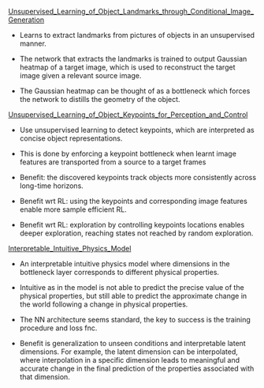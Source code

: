 [Unsupervised_Learning_of_Object_Landmarks_through_Conditional_Image_Generation](Unsupervised_Learning_of_Object_Landmarks_through_Conditional_Image_Generation.pdf)

- Learns to extract landmarks from pictures of objects in an unsupervised manner.

- The network that extracts the landmarks is trained to output Gaussian heatmap
of a target image, which
is used to reconstruct the target image given a relevant source image.

- The Gaussian heatmap can be thought of as a bottleneck which forces the network
to distills the geometry of the object.

[Unsupervised_Learning_of_Object_Keypoints_for_Perception_and_Control](Unsupervised_Learning_of_Object_Keypoints_for_Perception_and_Control.pdf)

- Use unsupervised learning to detect keypoints, which are interpreted as concise object representations.

- This is done by enforcing a keypoint bottleneck when learnt image features are transported from a source to a target frames

- Benefit: the discovered keypoints track objects more consistently across long-time horizons.

- Benefit wrt RL: using the keypoints and corresponding image features enable more sample efficient RL.

- Benefit wrt RL: exploration by controlling keypoints locations enables deeper exploration, reaching states not reached by random exploration.

[Interpretable_Intuitive_Physics_Model](Interpretable_Intuitive_Physics_Model.pdf)

- An interpretable intuitive physics model where dimensions in the bottleneck layer corresponds to different physical properties.

- Intuitive as in the model is not able to predict the precise value of the physical properties, but still able to predict the approximate change in the world following a change in physical properties.

- The NN architecture seems standard, the key to success is the training procedure and loss fnc.

- Benefit is generalization to unseen conditions and interpretable latent dimensions. For example, the latent dimension can be interpolated, where interpolation in a specific dimension leads to meaningful and accurate change in the final prediction of the properties associated with that dimension.
